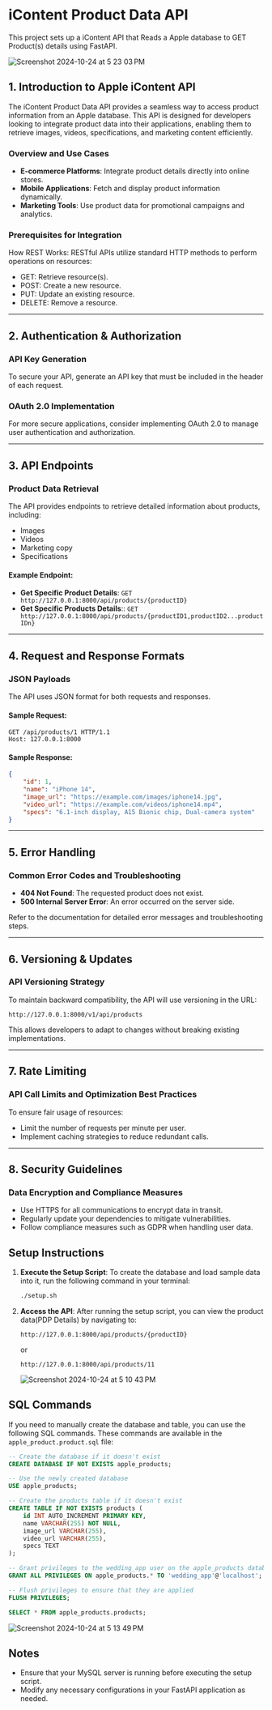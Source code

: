 # iContent Product Data API

This project sets up a iContent API that Reads a Apple database to GET Product(s) details using FastAPI.

![Screenshot 2024-10-24 at 5 23 03 PM](https://github.com/user-attachments/assets/48b9be32-88c4-4405-80cc-95ad22d6e654)


## 1. Introduction to Apple iContent API

The iContent Product Data API provides a seamless way to access product information from an Apple database. This API is designed for developers looking to integrate product data into their applications, enabling them to retrieve images, videos, specifications, and marketing content efficiently.

### Overview and Use Cases
- **E-commerce Platforms**: Integrate product details directly into online stores.
- **Mobile Applications**: Fetch and display product information dynamically.
- **Marketing Tools**: Use product data for promotional campaigns and analytics.

### Prerequisites for Integration
How REST Works: RESTful APIs utilize standard HTTP methods to perform operations on resources:
- GET: Retrieve resource(s).
- POST: Create a new resource.
- PUT: Update an existing resource.
- DELETE: Remove a resource.



---

## 2. Authentication & Authorization

### API Key Generation
To secure your API, generate an API key that must be included in the header of each request.

### OAuth 2.0 Implementation
For more secure applications, consider implementing OAuth 2.0 to manage user authentication and authorization.

---

## 3. API Endpoints

### Product Data Retrieval
The API provides endpoints to retrieve detailed information about products, including:
- Images
- Videos
- Marketing copy
- Specifications

#### Example Endpoint:
- **Get Specific Product Details**: `GET http://127.0.0.1:8000/api/products/{productID}`
- **Get Specific Products Details**:: `GET http://127.0.0.1:8000/api/products/{productID1,productID2...productIDn}`

---

## 4. Request and Response Formats

### JSON Payloads
The API uses JSON format for both requests and responses.

#### Sample Request:
```http
GET /api/products/1 HTTP/1.1
Host: 127.0.0.1:8000
```

#### Sample Response:
```json
{
    "id": 1,
    "name": "iPhone 14",
    "image_url": "https://example.com/images/iphone14.jpg",
    "video_url": "https://example.com/videos/iphone14.mp4",
    "specs": "6.1-inch display, A15 Bionic chip, Dual-camera system"
}
```

---

## 5. Error Handling

### Common Error Codes and Troubleshooting
- **404 Not Found**: The requested product does not exist.
- **500 Internal Server Error**: An error occurred on the server side.
  
Refer to the documentation for detailed error messages and troubleshooting steps.

---

## 6. Versioning & Updates

### API Versioning Strategy
To maintain backward compatibility, the API will use versioning in the URL:
```
http://127.0.0.1:8000/v1/api/products
```
This allows developers to adapt to changes without breaking existing implementations.

---

## 7. Rate Limiting

### API Call Limits and Optimization Best Practices
To ensure fair usage of resources:
- Limit the number of requests per minute per user.
- Implement caching strategies to reduce redundant calls.

---

## 8. Security Guidelines

### Data Encryption and Compliance Measures
- Use HTTPS for all communications to encrypt data in transit.
- Regularly update your dependencies to mitigate vulnerabilities.
- Follow compliance measures such as GDPR when handling user data.

## Setup Instructions

1. **Execute the Setup Script**:
   To create the database and load sample data into it, run the following command in your terminal:

   ```bash
   ./setup.sh
   ```

2. **Access the API**:
   After running the setup script, you can view the product data(PDP Details) by navigating to:

   ```
   http://127.0.0.1:8000/api/products/{productID}
   ```

   or

   ```
   http://127.0.0.1:8000/api/products/11
   ```
   ![Screenshot 2024-10-24 at 5 10 43 PM](https://github.com/user-attachments/assets/e551a2ca-d787-44c9-96cb-b387cd807e3b)


## SQL Commands

If you need to manually create the database and table, you can use the following SQL commands. These commands are available in the `apple_product.product.sql` file:

```sql
-- Create the database if it doesn't exist
CREATE DATABASE IF NOT EXISTS apple_products;

-- Use the newly created database
USE apple_products;

-- Create the products table if it doesn't exist
CREATE TABLE IF NOT EXISTS products (
    id INT AUTO_INCREMENT PRIMARY KEY,
    name VARCHAR(255) NOT NULL,
    image_url VARCHAR(255),
    video_url VARCHAR(255),
    specs TEXT
);

-- Grant privileges to the wedding_app user on the apple_products database
GRANT ALL PRIVILEGES ON apple_products.* TO 'wedding_app'@'localhost';

-- Flush privileges to ensure that they are applied
FLUSH PRIVILEGES;

SELECT * FROM apple_products.products;
```
![Screenshot 2024-10-24 at 5 13 49 PM](https://github.com/user-attachments/assets/ecabcc25-ec77-4237-a57e-10c0ab805235)



## Notes

- Ensure that your MySQL server is running before executing the setup script.
- Modify any necessary configurations in your FastAPI application as needed.
